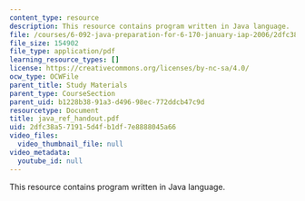 ```yaml
---
content_type: resource
description: This resource contains program written in Java language.
file: /courses/6-092-java-preparation-for-6-170-january-iap-2006/2dfc38a571915d4fb1df7e8888045a66_java_ref_handout.pdf
file_size: 154902
file_type: application/pdf
learning_resource_types: []
license: https://creativecommons.org/licenses/by-nc-sa/4.0/
ocw_type: OCWFile
parent_title: Study Materials
parent_type: CourseSection
parent_uid: b1228b38-91a3-d496-98ec-772ddcb47c9d
resourcetype: Document
title: java_ref_handout.pdf
uid: 2dfc38a5-7191-5d4f-b1df-7e8888045a66
video_files:
  video_thumbnail_file: null
video_metadata:
  youtube_id: null
---
```

This resource contains program written in Java language.